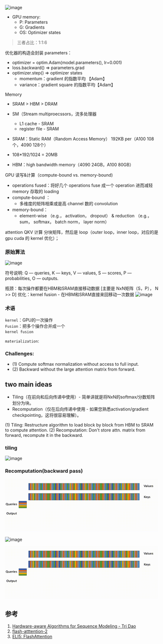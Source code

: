 
![image](https://github.com/hinswhale/AI-Learning/assets/22999866/fc4177b7-df8e-40d1-921c-a39a73421435)

- GPU memory:
  - P: Parameters
  - G: Gradients
  - OS: Optimizer states
> 三者占比：1:1:6

优化器的构造会封装 parameters：
- optimizer = optim.Adam(model.parameters(), lr=0.001)
- loss.backward() => parameters.grad
- optimizer.step() => optimizer states
  - momentum：gradient 的指数平均 【Adam】
  - variance：gradient square 的指数平均【Adam】
 
Memory
- SRAM > HBM > DRAM

- SM（Stream multiproecssors，流多处理器 
  - L1 cache - SRAM
  - register file -  SRAM


- SRAM：Static RAM（Random Access Memory） 192KB per（A100 108个，4090 128个）
 -  108*192/1024 = 20MB
- HBM：high bandwidth memory（4090 24GB，A100 80GB）

GPU 读写&计算（compute-bound vs. memory-bound)
- operations fused：将好几个 operations fuse 成一个 operation 进而减轻 memory 存取的 loading
- compute-bound ：
  -  多维度的矩阵相乘或是高 channel 数的 convolution
- memory-bound：
  -  element-wise （e.g.， activation， dropout） & reduction （e.g.， sum， softmax， batch norm， layer norm）

attention QKV 计算
分块矩阵，然后是 loop（outer loop，inner loop，对应的是 gpu cuda 的 kernel 优化）；

### 原始算法

![image](https://github.com/hinswhale/AI-Learning/assets/22999866/6b85c509-7b16-4454-8b86-fd83d8d2c0b6)

符号说明: Q — queries, K — keys, V — values, S — scores, P — probabilities, O — outputs.

瓶颈：每次操作都要在HBM和SRAM直接移动数据 [主要是 NxN矩阵（S，P）， N >> D]
优化：kernel fusion - 在HBM和SRAM直接来回移动一次数据
![image](https://github.com/hinswhale/AI-Learning/assets/22999866/96c6531b-3149-4a96-ab82-ccd6f608f47e)

### 术语
`kernel`：GPU的一次操作  
`Fusion`：把多个操作合并成一个  
`kernel fusion`


`materialization`:

### Challenges:
- (1) Compute softmax normalization without access to full input.
- (2) Backward without the large attention matrix from forward.

## two main ideas
- Tiling（在前向和后向传递中使用）- 简单讲就是将NxN的softmax/分数矩阵划分为块。
- Recomputation（仅在后向传递中使用 - 如果您熟悉activation/gradient checkpointing，这将很容易理解）。

(1) Tiling: Restructure algorithm to load block by block from HBM to SRAM to compute attention.
(2) Recomputation: Don't store attn. matrix from forward, recompute it in the backward.

### tiling
![image](https://github.com/hinswhale/AI-Learning/assets/22999866/e5989edb-da91-4700-b5d9-ee8844afc8a2)

### Recomputation(backward pass)

![image](./images/Inference_regular_attn.gif)

![image](./images/inference_splitkv.gif)

![Inference regular attention](./images/Inference_regular_attn.gif)

## 参考
1. [Hardware-aware Algorithms for Sequence Modeling - Tri Dao](https://www.youtube.com/watch?v=foG0ebzuw34)
2. [flash-atttention-2](https://princeton-nlp.github.io/flash-atttention-2/)
3. [ELI5: FlashAttention](https://gordicaleksa.medium.com/eli5-flash-attention-5c44017022ad)
